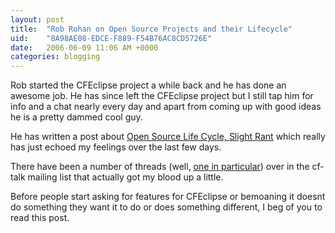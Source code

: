 ```yaml
---
layout: post
title:  "Rob Rohan on Open Source Projects and their Lifecycle"
uid:	"8A98AE08-EDCE-F889-F54B76AC8CD5726E"
date:   2006-06-09 11:06 AM +0000
categories: blogging
---
```

Rob started the CFEclipse project a while back and he has done  an awesome job. He has since left the CFEclipse project but I still tap him for info and a chat nearly every day and apart from coming up with good ideas he is a pretty dammed cool guy.

He has written a post about <a href="http://weblog.robrohan.com/5A-notes/703905/880156/">Open Source Life Cycle, Slight Rant</a> which really has just echoed my feelings over the last few days.

There have been a number of threads (well, <a href="http://www.houseoffusion.com/cf_lists/messages.cfm/forumid:4/threadid:46188">one in particular</a>) over in the cf-talk mailing list that actually got my blood up a little. 

Before people start asking for features for CFEclipse or bemoaning it doesnt do something they want it to do or does something different, I beg of you to read this post.